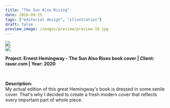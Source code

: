 ```yaml
---
title: "The Sun Also Rising"
date: 2020-09-25
tags: ["editorial design", "illustration"]
draft: false
preview_image: /images/preview/preview-16.jpg
---
```




<div class="col-adapt-single col">


<div class="row-adapt-double row" style="margin: 0 !important;">
<div class="col mr-2" style="padding: 0 !important;">
<img class="my-2" src = "/images/editorial-design-book-cover-ernest-hemingway-tsar/content-editorial-design-eh-tsar-1.jpg">
</div>
<div class="col ml-2" style="padding: 0 !important;">
<img class="my-2" src = "/images/editorial-design-book-cover-ernest-hemingway-tsar/content-editorial-design-eh-tsar-2.jpg">
</div>
</div>


</div>


<div class="col-adapt-single col" style="margin-bottom: 5rem !important;">

	
**Project: Ernest Hemingway - The Sun Also Rises book cover | Client: rausr.com | Year: 2020**

<br>

**Description:**
<br>
My actual edition of this great Hemingway's book is dressed in some senile cover. That's why I decided to create a fresh modern cover that reflects every important part of whole piece.
</div>


